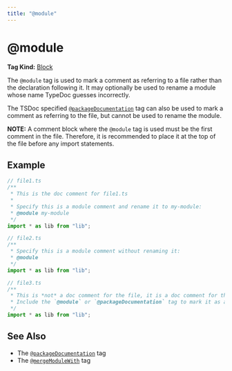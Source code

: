```yaml
---
title: "@module"
---
```


# @module

**Tag Kind:** [Block](../tags.md#Block-Tags)

The `@module` tag is used to mark a comment as referring to a file rather than the declaration following it.
It may optionally be used to rename a module whose name TypeDoc guesses incorrectly.

The TSDoc specified [`@packageDocumentation`](packageDocumentation.md) tag can also be used to mark
a comment as referring to the file, but cannot be used to rename the module.

**NOTE:** A comment block where the `@module` tag is used must be the first comment in the file.
Therefore, it is recommended to place it at the top of the file before any import statements.

## Example

```ts
// file1.ts
/**
 * This is the doc comment for file1.ts
 *
 * Specify this is a module comment and rename it to my-module:
 * @module my-module
 */
import * as lib from "lib";

// file2.ts
/**
 * Specify this is a module comment without renaming it:
 * @module
 */
import * as lib from "lib";

// file3.ts
/**
 * This is *not* a doc comment for the file, it is a doc comment for the import.
 * Include the `@module` or `@packageDocumentation` tag to mark it as a file comment.
 */
import * as lib from "lib";
```

## See Also

-   The [`@packageDocumentation`](packageDocumentation.md) tag
-   The [`@mergeModuleWith`](mergeModuleWith.md) tag
